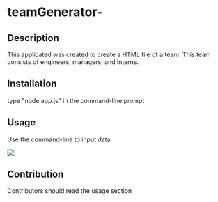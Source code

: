 # teamGenerator-

## Description 
This applicated was created to create a HTML file of a team. This team consists of engineers, managers, and interns. 

## Installation 
type "node app.js" in the command-line prompt

## Usage 
Use the command-line to input data

<a href="https://vimeo.com/599928042"><img src="Screen Shot 2021-09-07 at 6.59.51 PM.png"></a>


## Contribution 
Contributors should read the usage section 


